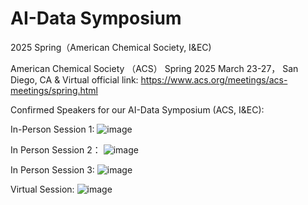 # AI-Data Symposium
2025 Spring（American Chemical Society, I&amp;EC)

American Chemical Society （ACS） Spring 2025
March 23-27， San Diego, CA & Virtual
official link: https://www.acs.org/meetings/acs-meetings/spring.html

Confirmed Speakers for our AI-Data Symposium (ACS, I&EC):

In-Person Session 1:
![image](https://github.com/user-attachments/assets/60497bde-3373-417b-b4f1-000d533658cd)


In Person Session 2：
![image](https://github.com/user-attachments/assets/2984c5b0-c20b-4d2f-b205-0a3e3d3e6a73)


In Person Session 3:
![image](https://github.com/user-attachments/assets/bdbb95a8-1a3a-4782-8f2c-827725825ea1)


Virtual Session:
![image](https://github.com/user-attachments/assets/03a7ef6f-101c-4065-a45f-2d72c1927d93)


